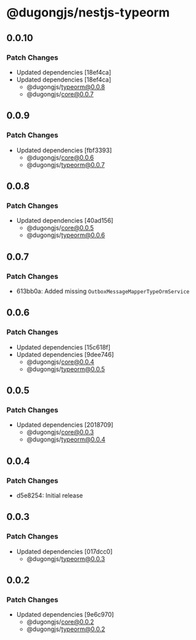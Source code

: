 # @dugongjs/nestjs-typeorm

## 0.0.10

### Patch Changes

- Updated dependencies [18ef4ca]
- Updated dependencies [18ef4ca]
    - @dugongjs/typeorm@0.0.8
    - @dugongjs/core@0.0.7

## 0.0.9

### Patch Changes

- Updated dependencies [fbf3393]
    - @dugongjs/core@0.0.6
    - @dugongjs/typeorm@0.0.7

## 0.0.8

### Patch Changes

- Updated dependencies [40ad156]
    - @dugongjs/core@0.0.5
    - @dugongjs/typeorm@0.0.6

## 0.0.7

### Patch Changes

- 613bb0a: Added missing `OutboxMessageMapperTypeOrmService`

## 0.0.6

### Patch Changes

- Updated dependencies [15c618f]
- Updated dependencies [9dee746]
    - @dugongjs/core@0.0.4
    - @dugongjs/typeorm@0.0.5

## 0.0.5

### Patch Changes

- Updated dependencies [2018709]
    - @dugongjs/core@0.0.3
    - @dugongjs/typeorm@0.0.4

## 0.0.4

### Patch Changes

- d5e8254: Initial release

## 0.0.3

### Patch Changes

- Updated dependencies [017dcc0]
    - @dugongjs/typeorm@0.0.3

## 0.0.2

### Patch Changes

- Updated dependencies [9e6c970]
    - @dugongjs/core@0.0.2
    - @dugongjs/typeorm@0.0.2
